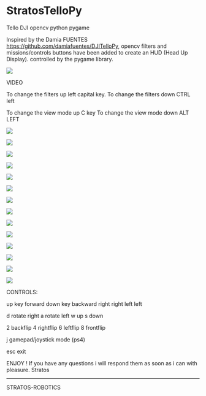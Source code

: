 # StratosTelloPy
Tello DJI opencv python pygame


Inspired by the Damia FUENTES https://github.com/damiafuentes/DJITelloPy, opencv filters and missions/controls buttons have been added to create an HUD (Head Up Display).
controlled by the pygame library.

![](screen/screen1.png)

VIDEO

To change the filters up left capital key. To change the filters down CTRL left

To change the view mode up C key To change the view mode down ALT LEFT

![](screen/screen2.png)

![](screen/screen3.png)

![](screen/screen4.png)

![](screen/screen5.png)

![](screen/screen6.png)

![](screen/screen7.png)

![](screen/screen8.png)

![](screen/screen9.png)

![](screen/screen10.png)

![](screen/screen11.png)

![](screen/screen12.png)

![](screen/screen13.png)

![](screen/screen14.png)

![](screen/screen15.png)

CONTROLS:

up key forward down key backward right right left left

d rotate right a rotate left w up s down

2 backflip 4 rightflip 6 leftflip 8 frontflip

j gamepad/joystick mode (ps4)

esc exit


ENJOY !
If you have any questions i will respond them as soon as i can with pleasure.
Stratos

----------------
STRATOS-ROBOTICS


